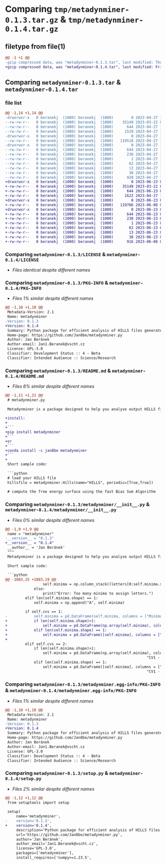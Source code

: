 # Comparing `tmp/metadynminer-0.1.3.tar.gz` & `tmp/metadynminer-0.1.4.tar.gz`

## filetype from file(1)

```diff
@@ -1 +1 @@
-gzip compressed data, was "metadynminer-0.1.3.tar", last modified: Thu Apr 27 13:14:28 2023, max compression
+gzip compressed data, was "metadynminer-0.1.4.tar", last modified: Fri Jun 23 06:08:54 2023, max compression
```

## Comparing `metadynminer-0.1.3.tar` & `metadynminer-0.1.4.tar`

### file list

```diff
@@ -1,14 +1,14 @@
-drwxrwxr-x   0 beranekj  (1000) beranekj  (1000)        0 2023-04-27 13:14:28.586183 metadynminer-0.1.3/
--rw-rw-r--   0 beranekj  (1000) beranekj  (1000)    35149 2023-03-22 09:01:26.000000 metadynminer-0.1.3/LICENSE
--rw-rw-r--   0 beranekj  (1000) beranekj  (1000)      644 2023-04-27 13:14:28.586183 metadynminer-0.1.3/PKG-INFO
--rw-rw-r--   0 beranekj  (1000) beranekj  (1000)     1529 2023-04-27 10:59:55.000000 metadynminer-0.1.3/README.md
-drwxrwxr-x   0 beranekj  (1000) beranekj  (1000)        0 2023-04-27 13:14:28.586183 metadynminer-0.1.3/metadynminer/
--rw-rw-r--   0 beranekj  (1000) beranekj  (1000)   119518 2023-04-27 13:13:46.000000 metadynminer-0.1.3/metadynminer/__init__.py
-drwxrwxr-x   0 beranekj  (1000) beranekj  (1000)        0 2023-04-27 13:14:28.586183 metadynminer-0.1.3/metadynminer.egg-info/
--rw-rw-r--   0 beranekj  (1000) beranekj  (1000)      644 2023-04-27 13:14:28.000000 metadynminer-0.1.3/metadynminer.egg-info/PKG-INFO
--rw-rw-r--   0 beranekj  (1000) beranekj  (1000)      230 2023-04-27 13:14:28.000000 metadynminer-0.1.3/metadynminer.egg-info/SOURCES.txt
--rw-rw-r--   0 beranekj  (1000) beranekj  (1000)        1 2023-04-27 13:14:28.000000 metadynminer-0.1.3/metadynminer.egg-info/dependency_links.txt
--rw-rw-r--   0 beranekj  (1000) beranekj  (1000)       62 2023-04-27 13:14:28.000000 metadynminer-0.1.3/metadynminer.egg-info/requires.txt
--rw-rw-r--   0 beranekj  (1000) beranekj  (1000)       13 2023-04-27 13:14:28.000000 metadynminer-0.1.3/metadynminer.egg-info/top_level.txt
--rw-rw-r--   0 beranekj  (1000) beranekj  (1000)       38 2023-04-27 13:14:28.586183 metadynminer-0.1.3/setup.cfg
--rw-rw-r--   0 beranekj  (1000) beranekj  (1000)      920 2023-04-27 13:13:50.000000 metadynminer-0.1.3/setup.py
+drwxrwxr-x   0 beranekj  (1000) beranekj  (1000)        0 2023-06-23 06:08:54.347712 metadynminer-0.1.4/
+-rw-rw-r--   0 beranekj  (1000) beranekj  (1000)    35149 2023-03-22 09:01:26.000000 metadynminer-0.1.4/LICENSE
+-rw-rw-r--   0 beranekj  (1000) beranekj  (1000)      644 2023-06-23 06:08:54.347712 metadynminer-0.1.4/PKG-INFO
+-rw-rw-r--   0 beranekj  (1000) beranekj  (1000)     1622 2023-04-27 15:12:46.000000 metadynminer-0.1.4/README.md
+drwxrwxr-x   0 beranekj  (1000) beranekj  (1000)        0 2023-06-23 06:08:54.347712 metadynminer-0.1.4/metadynminer/
+-rw-rw-r--   0 beranekj  (1000) beranekj  (1000)   119766 2023-06-08 08:57:01.000000 metadynminer-0.1.4/metadynminer/__init__.py
+drwxrwxr-x   0 beranekj  (1000) beranekj  (1000)        0 2023-06-23 06:08:54.347712 metadynminer-0.1.4/metadynminer.egg-info/
+-rw-rw-r--   0 beranekj  (1000) beranekj  (1000)      644 2023-06-23 06:08:54.000000 metadynminer-0.1.4/metadynminer.egg-info/PKG-INFO
+-rw-rw-r--   0 beranekj  (1000) beranekj  (1000)      230 2023-06-23 06:08:54.000000 metadynminer-0.1.4/metadynminer.egg-info/SOURCES.txt
+-rw-rw-r--   0 beranekj  (1000) beranekj  (1000)        1 2023-06-23 06:08:54.000000 metadynminer-0.1.4/metadynminer.egg-info/dependency_links.txt
+-rw-rw-r--   0 beranekj  (1000) beranekj  (1000)       62 2023-06-23 06:08:54.000000 metadynminer-0.1.4/metadynminer.egg-info/requires.txt
+-rw-rw-r--   0 beranekj  (1000) beranekj  (1000)       13 2023-06-23 06:08:54.000000 metadynminer-0.1.4/metadynminer.egg-info/top_level.txt
+-rw-rw-r--   0 beranekj  (1000) beranekj  (1000)       38 2023-06-23 06:08:54.347712 metadynminer-0.1.4/setup.cfg
+-rw-rw-r--   0 beranekj  (1000) beranekj  (1000)      916 2023-06-08 09:07:51.000000 metadynminer-0.1.4/setup.py
```

### Comparing `metadynminer-0.1.3/LICENSE` & `metadynminer-0.1.4/LICENSE`

 * *Files identical despite different names*

### Comparing `metadynminer-0.1.3/PKG-INFO` & `metadynminer-0.1.4/PKG-INFO`

 * *Files 1% similar despite different names*

```diff
@@ -1,10 +1,10 @@
 Metadata-Version: 2.1
 Name: metadynminer
-Version: 0.1.3
+Version: 0.1.4
 Summary: Python package for efficient analysis of HILLS files generated by Plumed metadynamics simulations. 
 Home-page: https://github.com/Jan8be/metadynminer.py
 Author: Jan Beránek
 Author-email: Jan1.Beranek@vscht.cz
 License: GPL-3.0
 Classifier: Development Status :: 4 - Beta
 Classifier: Intended Audience :: Science/Research
```

### Comparing `metadynminer-0.1.3/README.md` & `metadynminer-0.1.4/README.md`

 * *Files 6% similar despite different names*

```diff
@@ -1,11 +1,21 @@
 # metadynminer.py
 
 Metadynminer is a package designed to help you analyse output HILLS files from PLUMED metadynamics simulations. It is based on Metadynminer package for R programming language, but it is not just a port from R to Python, as it is updated and improved in many aspects. It supports HILLS files with one, two or three collective variables. 
 
+install:
+
+```
+pip install metadynminer
+```
+or 
+```
+conda install -c jan8be metadynminer
+```
+
 Short sample code:
 
 ```python
 # load your HILLS file
 hillsfile = metadynminer.Hills(name="HILLS", periodic=[True,True])
 
 # compute the free energy surface using the fast Bias Sum Algorithm
```

### Comparing `metadynminer-0.1.3/metadynminer/__init__.py` & `metadynminer-0.1.4/metadynminer/__init__.py`

 * *Files 0% similar despite different names*

```diff
@@ -1,9 +1,9 @@
 name = "metadynminer"
-__version__ = "0.1.3"
+__version__ = "0.1.4"
 __author__ = 'Jan Beránek'
 """
 Metadynminer is a package designed to help you analyse output HILLS files from PLUMED metadynamics simulations. It is based on Metadynminer package for R programming language, but it is not just a port from R to Python, as it is updated and improved in many aspects. It supports HILLS files with one, two or three collective variables. 
 
 Short sample code:
 
 ```python
@@ -1883,15 +1883,19 @@
                 self.minima = np.column_stack((letters[0:self.minima.shape[0]],self.minima))
             else:
                 print("Error: Too many minima to assign letters.")
         elif len(self.minima.shape) == 1:
             self.minima = np.append("A", self.minima)
         
         if self.cvs == 1:
-            self.minima = pd.DataFrame(self.minima, columns = ["Minimum", "free energy", "CV1bin", "CV1 - "+self.cv1_name])
+            if len(self.minima.shape)>1:
+                self.minima = pd.DataFrame(np.array(self.minima), columns = ["Minimum", "free energy", "CV1bin", "CV1 - "+self.cv1_name])
+            elif len(self.minima.shape) == 1:
+                self.minima = pd.DataFrame([self.minima], columns = ["Minimum", "free energy", "CV1bin", "CV1 - "+self.cv1_name])
+                
         elif self.cvs == 2:
             if len(self.minima.shape)>1:
                 self.minima = pd.DataFrame(np.array(self.minima), columns = ["Minimum", "free energy", "CV1bin", "CV2bin", 
                                                                "CV1 - "+self.cv1_name, "CV2 - "+self.cv2_name])
             elif len(self.minima.shape) == 1:
                 self.minima = pd.DataFrame([self.minima], columns = ["Minimum", "free energy", "CV1bin", "CV2bin", 
                                                                "CV1 - "+self.cv1_name, "CV2 - "+self.cv2_name])
```

### Comparing `metadynminer-0.1.3/metadynminer.egg-info/PKG-INFO` & `metadynminer-0.1.4/metadynminer.egg-info/PKG-INFO`

 * *Files 1% similar despite different names*

```diff
@@ -1,10 +1,10 @@
 Metadata-Version: 2.1
 Name: metadynminer
-Version: 0.1.3
+Version: 0.1.4
 Summary: Python package for efficient analysis of HILLS files generated by Plumed metadynamics simulations. 
 Home-page: https://github.com/Jan8be/metadynminer.py
 Author: Jan Beránek
 Author-email: Jan1.Beranek@vscht.cz
 License: GPL-3.0
 Classifier: Development Status :: 4 - Beta
 Classifier: Intended Audience :: Science/Research
```

### Comparing `metadynminer-0.1.3/setup.py` & `metadynminer-0.1.4/setup.py`

 * *Files 2% similar despite different names*

```diff
@@ -1,12 +1,12 @@
 from setuptools import setup
 
 setup(
     name='metadynminer',
-    version='0.1.3',    
+    version='0.1.4',
     description="Python package for efficient analysis of HILLS files generated by Plumed metadynamics simulations. ",
     url='https://github.com/Jan8be/metadynminer.py',
     author='Jan Beránek',
     author_email='Jan1.Beranek@vscht.cz',
     license='GPL-3.0',
     packages=['metadynminer'],
     install_requires=['numpy>=1.23.5',
```


